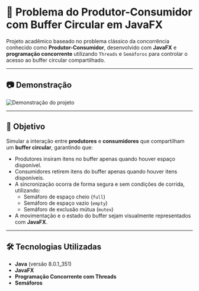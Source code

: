 # 🍞 Problema do Produtor-Consumidor com Buffer Circular em JavaFX

Projeto acadêmico baseado no problema clássico da concorrência conhecido como **Produtor-Consumidor**, desenvolvido com **JavaFX** e **programação concorrente** utilizando `Threads` e `Semáforos` para controlar o acesso ao buffer circular compartilhado.

---

## 📷 Demonstração

![Demonstração do projeto](https://user-images.githubusercontent.com/your-screenshot-url-aqui)

---

## 🎯 Objetivo

Simular a interação entre **produtores** e **consumidores** que compartilham um **buffer circular**, garantindo que:

- Produtores insiram itens no buffer apenas quando houver espaço disponível.
- Consumidores retirem itens do buffer apenas quando houver itens disponíveis.
- A sincronização ocorra de forma segura e sem condições de corrida, utilizando:
  - Semáforo de espaço cheio (`full`)
  - Semáforo de espaço vazio (`empty`)
  - Semáforo de exclusão mútua (`mutex`)
- A movimentação e o estado do buffer sejam visualmente representados com **JavaFX**.

---

## 🛠️ Tecnologias Utilizadas

- **Java** (versão 8.0.1_351)  
- **JavaFX**  
- **Programação Concorrente com Threads**  
- **Semáforos**

